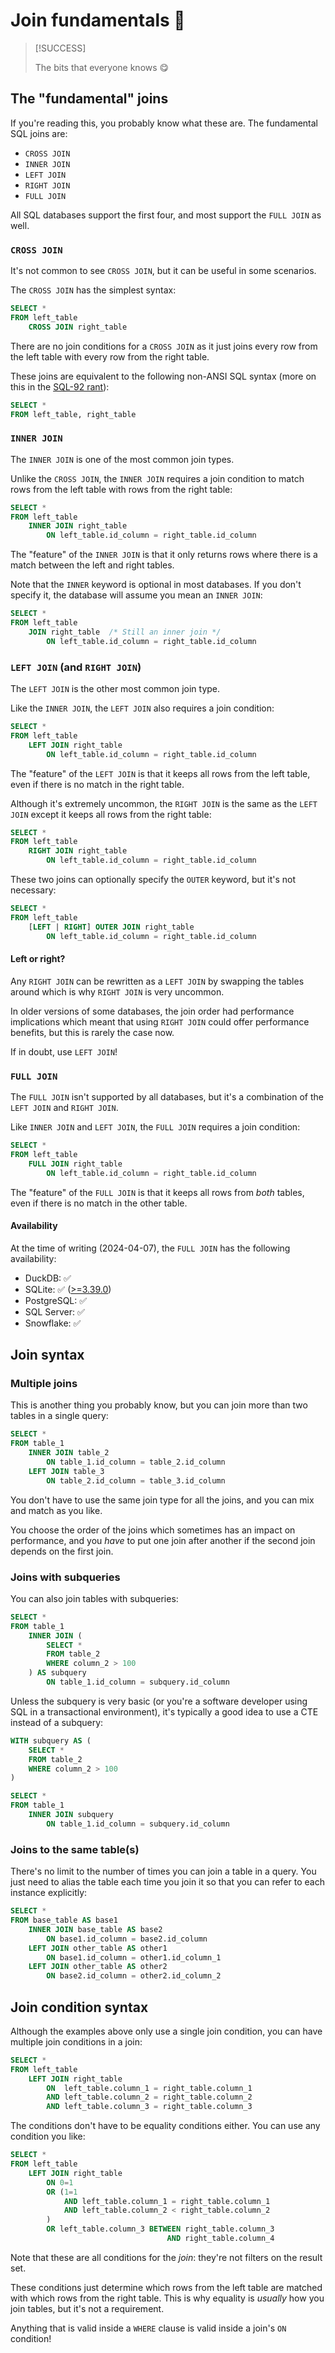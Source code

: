 # Join fundamentals 🧩

> [!SUCCESS]
>
> The bits that everyone knows 😋

## The "fundamental" joins

If you're reading this, you probably know what these are. The fundamental SQL joins are:

- `CROSS JOIN`
- `INNER JOIN`
- `LEFT JOIN`
- `RIGHT JOIN`
- `FULL JOIN`

All SQL databases support the first four, and most support the `FULL JOIN` as well.

### `CROSS JOIN`

It's not common to see `CROSS JOIN`, but it can be useful in some scenarios.

The `CROSS JOIN` has the simplest syntax:

```sql
SELECT *
FROM left_table
    CROSS JOIN right_table
```

There are no join conditions for a `CROSS JOIN` as it just joins every row from the left table with every row from the right table.

These joins are equivalent to the following non-ANSI SQL syntax (more on this in the [SQL-92 rant](sql-92-rant.md)):

```sql
SELECT *
FROM left_table, right_table
```

### `INNER JOIN`

The `INNER JOIN` is one of the most common join types.

Unlike the `CROSS JOIN`, the `INNER JOIN` requires a join condition to match rows from the left table with rows from the right table:

```sql
SELECT *
FROM left_table
    INNER JOIN right_table
        ON left_table.id_column = right_table.id_column
```

The "feature" of the `INNER JOIN` is that it only returns rows where there is a match between the left and right tables.

Note that the `INNER` keyword is optional in most databases. If you don't specify it, the database will assume you mean an `INNER JOIN`:

```sql
SELECT *
FROM left_table
    JOIN right_table  /* Still an inner join */
        ON left_table.id_column = right_table.id_column
```

### `LEFT JOIN` (and `RIGHT JOIN`)

The `LEFT JOIN` is the other most common join type.

Like the `INNER JOIN`, the `LEFT JOIN` also requires a join condition:

```sql
SELECT *
FROM left_table
    LEFT JOIN right_table
        ON left_table.id_column = right_table.id_column
```

The "feature" of the `LEFT JOIN` is that it keeps all rows from the left table, even if there is no match in the right table.

Although it's extremely uncommon, the `RIGHT JOIN` is the same as the `LEFT JOIN` except it keeps all rows from the right table:

```sql
SELECT *
FROM left_table
    RIGHT JOIN right_table
        ON left_table.id_column = right_table.id_column
```

These two joins can optionally specify the `OUTER` keyword, but it's not necessary:

```sql
SELECT *
FROM left_table
    [LEFT | RIGHT] OUTER JOIN right_table
        ON left_table.id_column = right_table.id_column
```

#### Left or right?

Any `RIGHT JOIN` can be rewritten as a `LEFT JOIN` by swapping the tables around which is why `RIGHT JOIN` is very uncommon.

In older versions of some databases, the join order had performance implications which meant that using `RIGHT JOIN` could offer performance benefits, but this is rarely the case now.

If in doubt, use `LEFT JOIN`!

### `FULL JOIN`

The `FULL JOIN` isn't supported by all databases, but it's a combination of the `LEFT JOIN` and `RIGHT JOIN`.

Like `INNER JOIN` and `LEFT JOIN`, the `FULL JOIN` requires a join condition:

```sql
SELECT *
FROM left_table
    FULL JOIN right_table
        ON left_table.id_column = right_table.id_column
```

The "feature" of the `FULL JOIN` is that it keeps all rows from _both_ tables, even if there is no match in the other table.

#### Availability

At the time of writing (2024-04-07), the `FULL JOIN` has the following availability:

- DuckDB: ✅
- SQLite: ✅ ([>=3.39.0](https://www.sqlite.org/releaselog/3_39_0.html))
- PostgreSQL: ✅
- SQL Server: ✅
- Snowflake: ✅

## Join syntax

### Multiple joins

This is another thing you probably know, but you can join more than two tables in a single query:

```sql
SELECT *
FROM table_1
    INNER JOIN table_2
        ON table_1.id_column = table_2.id_column
    LEFT JOIN table_3
        ON table_2.id_column = table_3.id_column
```

You don't have to use the same join type for all the joins, and you can mix and match as you like.

You choose the order of the joins which sometimes has an impact on performance, and you _have_ to put one join after another if the second join depends on the first join.

### Joins with subqueries

You can also join tables with subqueries:

```sql
SELECT *
FROM table_1
    INNER JOIN (
        SELECT *
        FROM table_2
        WHERE column_2 > 100
    ) AS subquery
        ON table_1.id_column = subquery.id_column
```

Unless the subquery is very basic (or you're a software developer using SQL in a transactional environment), it's typically a good idea to use a CTE instead of a subquery:

```sql
WITH subquery AS (
    SELECT *
    FROM table_2
    WHERE column_2 > 100
)

SELECT *
FROM table_1
    INNER JOIN subquery
        ON table_1.id_column = subquery.id_column
```

### Joins to the same table(s)

There's no limit to the number of times you can join a table in a query. You just need to alias the table each time you join it so that you can refer to each instance explicitly:

```sql
SELECT *
FROM base_table AS base1
    INNER JOIN base_table AS base2
        ON base1.id_column = base2.id_column
    LEFT JOIN other_table AS other1
        ON base1.id_column = other1.id_column_1
    LEFT JOIN other_table AS other2
        ON base2.id_column = other2.id_column_2
```

## Join condition syntax

Although the examples above only use a single join condition, you can have multiple join conditions in a join:

```sql
SELECT *
FROM left_table
    LEFT JOIN right_table
        ON  left_table.column_1 = right_table.column_1
        AND left_table.column_2 = right_table.column_2
        AND left_table.column_3 = right_table.column_3
```

The conditions don't have to be equality conditions either. You can use any condition you like:

```sql
SELECT *
FROM left_table
    LEFT JOIN right_table
        ON 0=1
        OR (1=1
            AND left_table.column_1 = right_table.column_1
            AND left_table.column_2 < right_table.column_2
        )
        OR left_table.column_3 BETWEEN right_table.column_3
                                   AND right_table.column_4
```

Note that these are all conditions for the _join_: they're not filters on the result set.

These conditions just determine which rows from the left table are matched with which rows from the right table. This is why equality is _usually_ how you join tables, but it's not a requirement.

Anything that is valid inside a `WHERE` clause is valid inside a join's `ON` condition!

